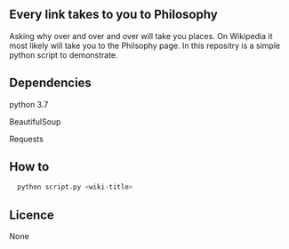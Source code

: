 ## Every link takes to you to Philosophy

Asking why over and over and over will take you places. On Wikipedia it most likely will take you to the Philsophy page. In this repositry is a simple python script to demonstrate.

## Dependencies
python 3.7

BeautifulSoup

Requests

## How to

``` Bash
  python script.py <wiki-title>
```

## Licence

None
